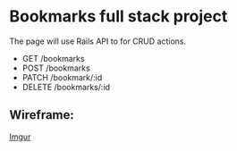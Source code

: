 # Bookmarks full stack project

The page will use Rails API to for CRUD actions.
- GET /bookmarks
- POST /bookmarks
- PATCH /bookmark/:id
- DELETE /bookmarks/:id

## Wireframe:
[Imgur](https://i.imgur.com/jiGrLbP.png)
